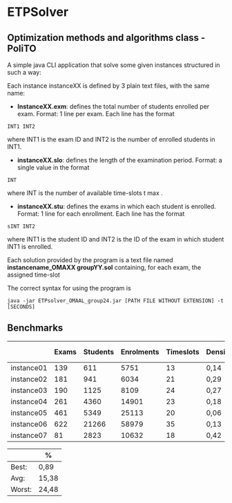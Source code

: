 # ETPSolver
## Optimization methods and algorithms class - PoliTO

A simple java CLI application that solve some given instances structured in such a way:

Each instance instanceXX is defined by 3 plain text files, with the same name:
* **InstanceXX.exm**: defines the total number of students enrolled per exam.
Format: 1 line per exam. Each line has the format
```
INT1 INT2
```
where INT1 is the exam ID and INT2 is the number of enrolled students in INT1.

* **instanceXX.slo**: defines the length of the examination period.
Format: a single value in the format
```
INT
```
where INT is the number of available time-slots t max .

* **instanceXX.stu**: defines the exams in which each student is enrolled.
Format: 1 line for each enrollment. Each line has the format
```
sINT INT2
```
where INT1 is the student ID and INT2 is the ID of the exam in which student
INT1 is enrolled.

Each solution provided by the program is a text file named **instancename_OMAXX groupYY.sol** containing, for
each exam, the assigned time-slot

The correct syntax for using the program is
```
java -jar ETPsolver_OMAAL_group24.jar [PATH FILE WITHOUT EXTENSION] -t [SECONDS] 
```
## Benchmarks

|            | Exams | Students | Enrolments | Timeslots | Density | Referenc | Benchmark | Gap % |
|------------|-------|----------|------------|-----------|---------|----------|-----------|-------|
| instance01 |   139 |      611 |       5751 |        13 |    0,14 |  157,033 |   158,430 |  0,89 |
| instance02 |   181 |      941 |       6034 |        21 |    0,29 |   34,709 |    40,808 | 17,57 |
| instance03 |   190 |     1125 |       8109 |        24 |    0,27 |   32,627 |    37,682 | 15,49 |
| instance04 |   261 |     4360 |      14901 |        23 |    0,18 |    7,717 |     9,290 | 20,38 |
| instance05 |   461 |     5349 |      25113 |        20 |    0,06 |   12,901 |    15,210 | 17,90 |
| instance06 |   622 |    21266 |      58979 |        35 |    0,13 |    3,045 |     3,790 | 24,48 |
| instance07 |    81 |     2823 |      10632 |        18 |    0,42 |   10,050 |    11,150 | 10,94 |

|        |   %   |
|--------|-------|
| Best:  |  0,89 |
| Avg:   | 15,38 |
| Worst: | 24,48 |



